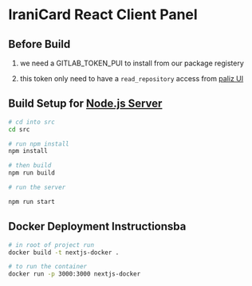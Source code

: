 # IraniCard React Client Panel

## ‌Before Build&#x20;

1.  we need a GITLAB\_TOKEN\_PUI to install from our package registery

2.  this token only need to have a `read_repository` access from [paliz UI](https://git.plzdev.ir/pfl/paliz-ui)&#x20;

## Build Setup for [Node.js Server](https://nextjs.org/docs/deployment#nodejs-server)

```bash
# cd into src
cd src

# run npm install 
npm install

# then build
npm run build

# run the server

npm run start
```

## Docker Deployment Instructionsba

```bash
# in root of project run
docker build -t nextjs-docker .

# to run the container
docker run -p 3000:3000 nextjs-docker
```

